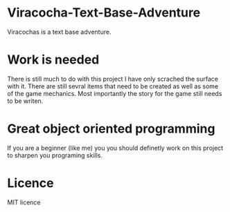 # Viracocha-Text-Base-Adventure
Viracochas is a text base adventure. 

# Work is needed
There is still much to do with this project I have only scrached the surface with it. There are still sevral items that need to be created as well as some of the game mechanics. Most importantly the story for the game still needs to be writen.

# Great object oriented programming
If you are a beginner (like me) you you should definetly work on this project to sharpen you programing skills.

# Licence
MIT licence
